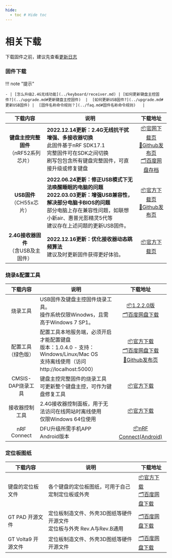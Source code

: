 ```yaml
---
hide:
  - toc # Hide toc
---
```


相关下载
==========

下载固件之前，建议先查看[更新日志](../changelog.md)

### 固件下载

!!! note "提示"

    - | [怎么升级2.4G无线功能](../keyboard/receiver.md) | [如何更新键盘主控固件?](../upgrade.md#更新键盘主控固件)  |  [如何更新USB固件?](../upgrade.md#更新USB固件) |  [固件名称命令规则？](../faq.md#固件名称命令规则)   |  

| 下载内容   | 说明  | 下载地址 |
| :------------:|  ------------| :------------: |
| <b> 键盘主控完整固件</b> <br>（nRF52系列芯片）|  <b>2022.12.14更新：2.4G无线抗干扰增强、多接收器切换</b> <br>此固件基于nRF SDK17.1 <br> 完整固件可在SDK之间切换 <br> 刷写包包含所有键盘完整固件，可直接升级或修复键盘 | <a href="https://down.glab.online:5550/Glab3.1/" class="button">📦官网下载页</a> <br> <a href="https://github.com/genokolar/nrf52-keyboard/releases" class="button">🧱Github发布页</a><br><a href="https://eyun.baidu.com/s/3jKqTC7k" class="button">🗂️百度网盘存档</a>|
| <b>USB固件</b><br>（CH55x芯片） | <b>2022.06.24更新：修正USB模式下无法唤醒睡眠的电脑的问题 </b> <br><b>2022.03.03更新：增强USB兼容性，解决部分电脑卡BIOS的问题 </b> <br> 部分电脑上存在兼容性问题，如联想小新air、惠普光影精灵5代等 <br> 建议存在上述问题的更新USB固件。 |<a href="https://down.glab.online:5550/ch554" class="button">📦官方下载页</a> <br> <a href="https://github.com/genokolar/nrf52-keyboard/releases/" class="button">🧱Github发布页</a>|
| <b>2.4G接收器固件</b><br>（含USB及主固件） | <b>2022.12.16更新：优化接收器动态跳频算法 </b> <br> 建议及时更新固件获得更好体验。 |<a href="https://down.glab.online:5550/receiver" class="button">📦官方下载页</a> |



###  烧录&配置工具

| 下载内容   | 说明  | 下载地址 |
| :------------:|  ------------| :------------: |
| 烧录工具 | USB固件及键盘主控固件烧录工具。<br>操作系统仅限Winodws，且需高于Windows 7 SP1。 | <a href="https://down.glab.online:5550/wch_nrf_burner_setup_1.2.2.0.exe" class="button">📦1.2.2.0版</a><br><a href="https://eyun.baidu.com/s/3c2Tjcsg" class="button">🗂️百度网盘下载</a> |
| 配置工具（绿色版） | 配置工具本地服务端，必须开启才能配置键盘<br>版本：1.0.4.0 - 支持：Windows/Linux/Mac OS<br>支持离线使用（访问http://localhost:5000） | <a href="https://down.glab.online:5550/lkb-configurator" class="button">📦官方下载</a><br><a href="https://eyun.baidu.com/s/3c3X2Zmw" class="button">🗂️百度网盘下载</a><br><a href="https://github.com/Lotlab/lkb-configurator/releases" class="button">🧱Github发布页</a> |
| CMSIS-DAP烧录工具 | 键盘主控完整固件的烧录工具<br> 可更新整个键盘主控，可作为键盘修复工具| <a href="https://down.glab.online:5550/Glab3.1/cmsis" class="button" title="可直接刷写固件的刷写包">📦官方下载</a> |
| 接收器控制工具 | 2.4G接收器控制面板，用于无法访问在线网站时离线使用<br>仅限Windows 64位使用 |<a href="https://down.glab.online:5550/receiver//ControlPanel-win32-x64.zip" class="button">📦官方下载</a>|
| nRF Connect | DFU升级所需手机APP<br>Android版本 |<a href="https://down.glab.online:5550/nRF.Connect.4.26.0.apk" class="button">📦nRF Connect(Android)</a>|

### 定位板图纸

| 下载内容   | 说明  | 下载地址 |
| ------------|  ------------| ------------ |
| 键盘的定位板文件 | 各个键盘的定位板图纸，可用于自己定制定位板或外壳 |<a href="https://down.glab.online:5550/dxf" class="button">📦官方下载</a> <br> <a href="https://eyun.baidu.com/s/3kWhhSeb" class="button">🗂️百度网盘下载</a>|
| GT PAD 开源文件 | 定位板制造文件、外壳3D图纸等硬件开源文件 <br> 定位板与外壳 Rev.A与Rev.B通用|<a href="https://eyun.baidu.com/s/3brmyk0n" class="button">🗂️百度网盘下载</a>|
| GT Volta9 开源文件 | 定位板制造文件、外壳3D图纸等硬件开源文件 | <a href="https://eyun.baidu.com/s/3bqA4ywZ" class="button">🗂️百度网盘下载</a>|


